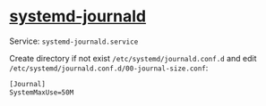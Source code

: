 # [systemd-journald](https://wiki.archlinux.org/index.php/Systemd/Journal)

Service: `systemd-journald.service`

Create directory if not exist `/etc/systemd/journald.conf.d` and edit `/etc/systemd/journald.conf.d/00-journal-size.conf`:

```txt
[Journal]
SystemMaxUse=50M
```
